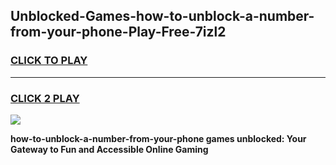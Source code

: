 
## Unblocked-Games-how-to-unblock-a-number-from-your-phone-Play-Free-7izl2
<h3>
<a href="https://premium76.site?title=how-to-unblock-a-number-from-your-phone&ref=18A1">CLICK TO PLAY</a></h3>
<hr>

<h3>
<a href="https://premium76.site?title=how-to-unblock-a-number-from-your-phone&ref=18A1">CLICK 2 PLAY</a>
  
</h3>

<a href="https://premium76.site?title=how-to-unblock-a-number-from-your-phone&ref=18A1"><img src="https://clearcache.store/games.png"></a>


**how-to-unblock-a-number-from-your-phone games unblocked: Your Gateway to Fun and Accessible Online Gaming**
